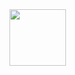 <img src="https://cdn.jsdelivr.net/npm/programming-languages-logos/src/javascript/javascript.png" height="100">
<i class="programming lang-python"></i>
